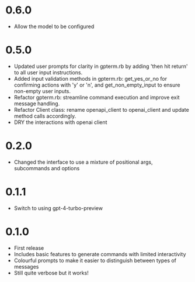 # 0.6.0

- Allow the model to be configured

# 0.5.0

- Updated user prompts for clarity in gpterm.rb by adding 'then hit return' to all user input instructions.
- Added input validation methods in gpterm.rb: get_yes_or_no for confirming actions with 'y' or 'n', and get_non_empty_input to ensure non-empty user inputs.
- Refactor gpterm.rb: streamline command execution and improve exit message handling.
- Refactor Client class: rename openapi_client to openai_client and update method calls accordingly.
- DRY the interactions with openai client

# 0.2.0

- Changed the interface to use a mixture of positional args, subcommands and options

# 0.1.1

- Switch to using gpt-4-turbo-preview

# 0.1.0

- First release
- Includes basic features to generate commands with limited interactivity
- Colourful prompts to make it easier to distinguish between types of messages
- Still quite verbose but it works!
